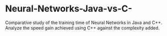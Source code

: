 # Neural-Networks-Java-vs-C-
Comparative study of the training time of Neural Networks in Java and C++. Analyze the speed gain achieved using C++ against the complexity added. 
